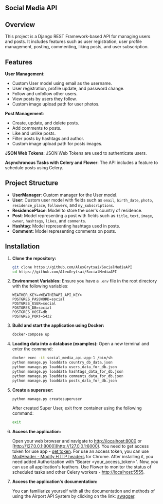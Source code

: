 
## Social Media API  
  
## Overview  

This project is a Django REST Framework-based API for managing users and posts. It includes features such as user registration, user profile management, posting, commenting, liking posts, and user subscription.   

## Features  
  
**User Management**: 
 - Custom User model using email as the username. 
 - User registration, profile update, and password change. 
 - Follow and unfollow other users. 
 - View posts by users they follow. 
 - Custom image upload path for user photos. 

**Post Management**: 
 - Create, update, and delete posts. 
 - Add comments to posts. 
 - Like and unlike posts.
 - Filter posts by hashtags and author.
 - Custom image upload path for posts images.

**JSON Web Tokens**: JSON Web Tokens are used to authenticate users. 

**Asynchronous Tasks with Celery and Flower**: The API includes a feature to schedule posts using Celery.

## Project Structure

- **UserManager**: Custom manager for the User model.
- **User**: Custom user model with fields such as `email`, `birth_date`, `photo`, `residence_place`, `followers`, and `my_subscriptions`.
- **ResidencePlace**: Model to store the user's country of residence.
- **Post**: Model representing a post with fields such as `title`, `text`, `image`, `owner`, `hashtags`, `likes`, and `comments`.
- **Hashtag**: Model representing hashtags used in posts.
- **Comment**: Model representing comments on posts.
  

## Installation

1. **Clone the repository:**
    ```sh
    git clone https://github.com/AlexGrytsai/SocialMediaAPI
    cd https://github.com/AlexGrytsai/SocialMediaAPI
    ```
2. **Environment Variables:**
		Ensure you have a `.env` file in the root directory with the following variables:
		
	```env
	WEATHER_KEY=<WEATHERAPI_API_KEY>
	POSTGRES_PASSWORD=social
	POSTGRES_USER=social
	POSTGRES_DB=social
	POSTGRES_HOST=db
	POSTGRES_PORT=5432
	```
		
3. **Build and start the application using Docker:**
    ```sh
    docker-compose up
    ```
4. **Loading data into a database (examples):**
	Open a new terminal and enter the command:
	```sh
    docker exec -it social_media_api-app-1 /bin/sh
    python manage.py loaddata country_db_data.json
    python manage.py loaddata users_data_for_db.json
    python manage.py loaddata hashtags_data_for_db.json
    python manage.py loaddata comments_data_for_db.json
    python manage.py loaddata posts_data_for_db.json
    ```
5. **Create a superuser:**
	```sh
    python manage.py createsuperuser
    ```
    After created Super User, exit from container using the following command:
    ```sh
    exit
    ```
    
6. **Access the application:**
    
    Open your web browser and navigate to [http://localhost:8000](http://localhost:8000) or [http://127.0.0.1:8000](http://127.0.0.1:8000).
	You need to get access token for use app - [get token](http://127.0.0.1:8000/api/v1/token/).
	For use an access token, you can use [ModHeader - Modify HTTP headers](https://chromewebstore.google.com/detail/modheader-modify-http-hea/idgpnmonknjnojddfkpgkljpfnnfcklj?pli=1) for Chrome. After installing it, you need added Authorization with "Bearer <your_access_token>".
	Now, you can use all application's feathers.
	Use Flower to monitor the status of scheduled tasks and other Celery workers - [http://localhost:5555](http://localhost:5555).
	
7. **Access the application's documentation:**
    
    You can familiarize yourself with all the documentation and methods of using the Airport API System by clicking on the link: [swagger](http://localhost:8000/api/v1/doc/swagger/).
